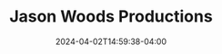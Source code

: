 ---
title: Jason Woods Productions 
date: 2024-04-02T14:59:38-04:00
active: true
company_type: Professional
featured_image: 
featured_image_attr: 
featured_image_alt: 
featured_image_caption: 
Founded: 
Address: |
    
Latitude: 
Longitude: 
Socials: 
  Facebook: jasonwoodsproductions/
  Twitter: 
  Instagram: _jason.woods_
  Threads:
  YouTube: jasonwoodsproductions
  Website: https://www.jasonwoodsproductions.com/
Phone: 	
color: "#3F7ED1"
---